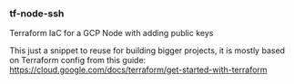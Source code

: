 ### tf-node-ssh

Terraform IaC for a GCP Node with adding public keys

This just a snippet to reuse for building bigger projects, it is mostly based on Terraform config from this guide: https://cloud.google.com/docs/terraform/get-started-with-terraform
